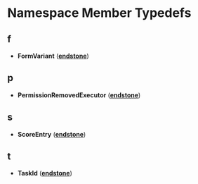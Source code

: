 
# Namespace Member Typedefs



## f

* **FormVariant** ([**endstone**](namespaceendstone.md))


## p

* **PermissionRemovedExecutor** ([**endstone**](namespaceendstone.md))


## s

* **ScoreEntry** ([**endstone**](namespaceendstone.md))


## t

* **TaskId** ([**endstone**](namespaceendstone.md))




